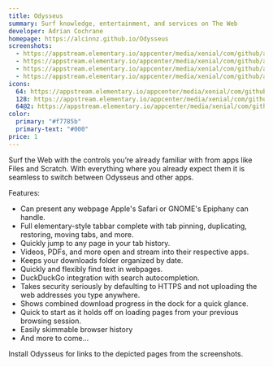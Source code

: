 ```yaml
---
title: Odysseus
summary: Surf knowledge, entertainment, and services on The Web
developer: Adrian Cochrane
homepage: https://alcinnz.github.io/Odysseus
screenshots:
  - https://appstream.elementary.io/appcenter/media/xenial/com/github/alcinnz.odysseus.desktop/CA004A2325DC054A6E5E3F432A8CD703/screenshots/image-1_orig.png
  - https://appstream.elementary.io/appcenter/media/xenial/com/github/alcinnz.odysseus.desktop/CA004A2325DC054A6E5E3F432A8CD703/screenshots/image-2_orig.png
  - https://appstream.elementary.io/appcenter/media/xenial/com/github/alcinnz.odysseus.desktop/CA004A2325DC054A6E5E3F432A8CD703/screenshots/image-3_orig.png
  - https://appstream.elementary.io/appcenter/media/xenial/com/github/alcinnz.odysseus.desktop/CA004A2325DC054A6E5E3F432A8CD703/screenshots/image-4_orig.png
icons:
  64: https://appstream.elementary.io/appcenter/media/xenial/com/github/alcinnz.odysseus.desktop/CA004A2325DC054A6E5E3F432A8CD703/icons/64x64/com.github.alcinnz.odysseus_com.github.alcinnz.odysseus.png
  128: https://appstream.elementary.io/appcenter/media/xenial/com/github/alcinnz.odysseus.desktop/CA004A2325DC054A6E5E3F432A8CD703/icons/128x128/com.github.alcinnz.odysseus_com.github.alcinnz.odysseus.png
  64@2: https://appstream.elementary.io/appcenter/media/xenial/com/github/alcinnz.odysseus.desktop/CA004A2325DC054A6E5E3F432A8CD703/icons/64x64@2/com.github.alcinnz.odysseus_com.github.alcinnz.odysseus.png
color:
  primary: "#f7785b"
  primary-text: "#000"
price: 1
---
```


<p>Surf the Web with the controls you’re already familiar with from apps like Files and Scratch. With everything where you already expect them it is seamless to switch between Odysseus and other apps.</p>
<p>Features:</p>
<ul>
  <li>Can present any webpage Apple&apos;s Safari or GNOME&apos;s Epiphany can handle.</li>
  <li>Full elementary-style tabbar complete with tab pinning, duplicating, restoring, moving tabs, and more.</li>
  <li>Quickly jump to any page in your tab history.</li>
  <li>Videos, PDFs, and more open and stream into their respective apps.</li>
  <li>Keeps your downloads folder organized by date.</li>
  <li>Quickly and flexibly find text in webpages.</li>
  <li>DuckDuckGo integration with search autocompletion.</li>
  <li>Takes security seriously by defaulting to HTTPS and not uploading the web addresses you type anywhere.</li>
  <li>Shows combined download progress in the dock for a quick glance.</li>
  <li>Quick to start as it holds off on loading pages from your previous browsing session.</li>
  <li>Easily skimmable browser history</li>
  <li>And more to come…</li>
</ul>
<p>Install Odysseus for links to the depicted pages from the screenshots.</p>